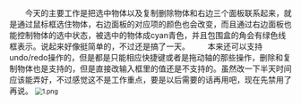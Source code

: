 &emsp;&emsp;今天的主要工作是把选中物体以及复制删除物体和右边三个面板联系起来，就是通过鼠标框选住物体，右边面板的对应项的颜色也会改变，而且通过右边面板也能控制物体的选中状态，被选中的物体成cyan青色，并且包围盒的角会有绿色线框表示。说起来好像挺简单的，不过还是搞了一天。
&emsp;&emsp;本来还可以支持undo/redo操作的，但是都是只能相应快捷键或者是拖动轴的那些操作，删除和复制物体也是支持的，但是直接改输入框里的值还是不支持的。虽然改一下半天时间应该能弄好，不过感觉这不是工作重点，要是以后需要的话再用吧，现在先禁用了再说。
<img src="https://i.loli.net/2019/01/07/5c333bbe709ff.png" alt="1.png" title="1.png" style="zoom:80%"/>